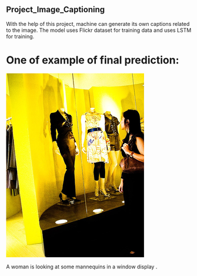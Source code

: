 ## Project_Image_Captioning
With the help of this project, machine can generate its own captions related to the image. The model uses Flickr dataset for training data and uses LSTM for training.

 
  
  
# One of example of final prediction:

![alt text](./download.jpeg)

A woman is looking at some mannequins in a window display .
